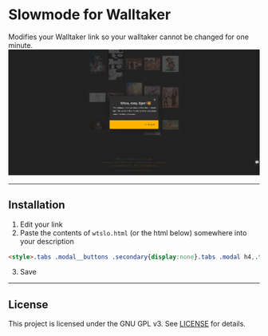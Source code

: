 # Slowmode for Walltaker
Modifies your Walltaker link so your walltaker cannot be changed for one minute.
![Warning Dialog](screenshots/SlowmodeAction.png)

---
## Installation
1. Edit your link
2. Paste the contents of `wtslo.html` (or the html below) somewhere into your description
```html
<style>.tabs .modal__buttons .secondary{display:none}.tabs .modal h4,.tabs .modal p{visibility:hidden;position:relative}.tabs .modal h4::before,.tabs .modal p::before{content:"Whoa, easy, tiger! 🐯";visibility:visible;position:absolute}.tabs .modal p::before{content:"This wallpaper was just changed less than a minute ago. The owner of the link has set it so wallpapers cannot be changed so soon."}</style>
```
3. Save

---
## License
This project is licensed under the GNU GPL v3. See [LICENSE](LICENSE) for details.
